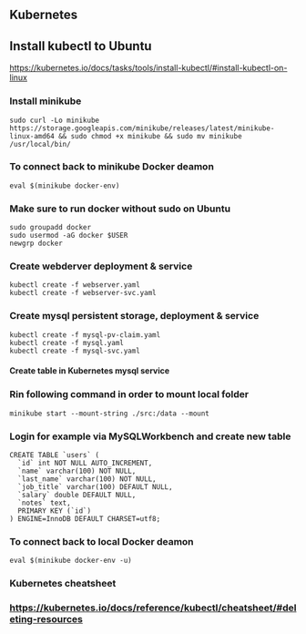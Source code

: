 ## Kubernetes



## Install kubectl to Ubuntu
https://kubernetes.io/docs/tasks/tools/install-kubectl/#install-kubectl-on-linux

### Install minikube
```
sudo curl -Lo minikube https://storage.googleapis.com/minikube/releases/latest/minikube-linux-amd64 && sudo chmod +x minikube && sudo mv minikube /usr/local/bin/
```

### To connect back to minikube Docker deamon
```
eval $(minikube docker-env)
```

### Make sure to run docker without sudo on Ubuntu
```
sudo groupadd docker
sudo usermod -aG docker $USER
newgrp docker
```

### Create webderver deployment & service
```
kubectl create -f webserver.yaml
kubectl create -f webserver-svc.yaml
```

### Create mysql persistent storage, deployment & service
```
kubectl create -f mysql-pv-claim.yaml
kubectl create -f mysql.yaml
kubectl create -f mysql-svc.yaml
```

#### Create table in Kubernetes mysql service

### Rin following command in order to mount local folder
```
minikube start --mount-string ./src:/data --mount
```
### Login for example via MySQLWorkbench and create new table 
```
CREATE TABLE `users` (
  `id` int NOT NULL AUTO_INCREMENT,
  `name` varchar(100) NOT NULL,
  `last_name` varchar(100) NOT NULL,
  `job_title` varchar(100) DEFAULT NULL,
  `salary` double DEFAULT NULL,
  `notes` text,
  PRIMARY KEY (`id`)
) ENGINE=InnoDB DEFAULT CHARSET=utf8;
```

### To connect back to local Docker deamon
```
eval $(minikube docker-env -u)
```

### Kubernetes cheatsheet
### https://kubernetes.io/docs/reference/kubectl/cheatsheet/#deleting-resources
